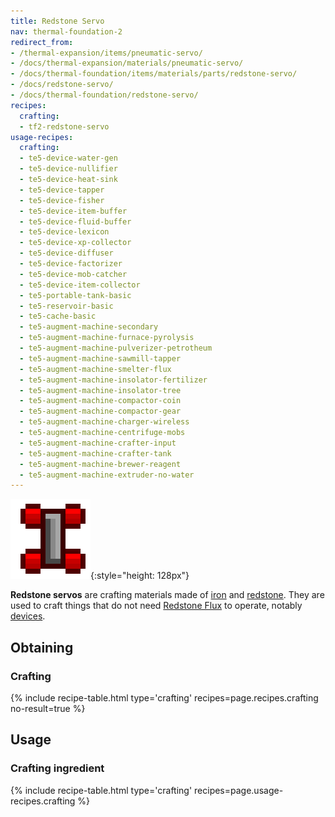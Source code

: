 ```yaml
---
title: Redstone Servo
nav: thermal-foundation-2
redirect_from:
- /thermal-expansion/items/pneumatic-servo/
- /docs/thermal-expansion/materials/pneumatic-servo/
- /docs/thermal-foundation/items/materials/parts/redstone-servo/
- /docs/redstone-servo/
- /docs/thermal-foundation/redstone-servo/
recipes:
  crafting:
  - tf2-redstone-servo
usage-recipes:
  crafting:
  - te5-device-water-gen
  - te5-device-nullifier
  - te5-device-heat-sink
  - te5-device-tapper
  - te5-device-fisher
  - te5-device-item-buffer
  - te5-device-fluid-buffer
  - te5-device-lexicon
  - te5-device-xp-collector
  - te5-device-diffuser
  - te5-device-factorizer
  - te5-device-mob-catcher
  - te5-device-item-collector
  - te5-portable-tank-basic
  - te5-reservoir-basic
  - te5-cache-basic
  - te5-augment-machine-secondary
  - te5-augment-machine-furnace-pyrolysis
  - te5-augment-machine-pulverizer-petrotheum
  - te5-augment-machine-sawmill-tapper
  - te5-augment-machine-smelter-flux
  - te5-augment-machine-insolator-fertilizer
  - te5-augment-machine-insolator-tree
  - te5-augment-machine-compactor-coin
  - te5-augment-machine-compactor-gear
  - te5-augment-machine-charger-wireless
  - te5-augment-machine-centrifuge-mobs
  - te5-augment-machine-crafter-input
  - te5-augment-machine-crafter-tank
  - te5-augment-machine-brewer-reagent
  - te5-augment-machine-extruder-no-water
---
```


![Redstone servo](/assets/images/thermal-foundation/redstone-servo.png){:style="height: 128px"}


**Redstone servos** are crafting materials made of
[iron](https://minecraft.gamepedia.com/Iron_Ingot) and
[redstone](https://minecraft.gamepedia.com/Redstone). They are used to craft
things that do not need [Redstone Flux](/docs/redstone-flux/) to operate,
notably [devices](/docs/thermal-expansion-5/devices/).


Obtaining
---------

### Crafting
{% include recipe-table.html type='crafting' recipes=page.recipes.crafting no-result=true %}


Usage
-----

### Crafting ingredient
{% include recipe-table.html type='crafting' recipes=page.usage-recipes.crafting %}
